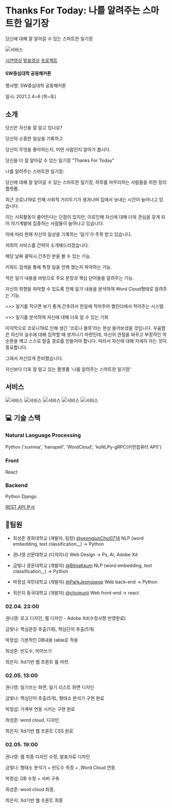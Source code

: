 # Thanks For Today: 나를 알려주는 스마트한 일기장
당신에 대해 잘 알아갈 수 있는 스마트한 일기장


![서비스](./Docs/img/Thanks%20for%20Today%20마무리_최종-01.jpg)

[시연영상](https://youtu.be/cevoZZ-MPNA)
[발표영상](https://youtu.be/JZqDV9e2_E4)
[프로젝트 ](https://swhackathon.com/Team/Info/39)

#### SW중심대학 공동해커톤

행사명: SW중심대학 공동해커톤

일시: 2021.2.4~6 (목~토)

## 소개
당신은 자신을 잘 알고 있나요?

당신의 소중한 일상을 기록하고

당신이 무엇을 좋아하는지, 어떤 사람인지 알아가 봅시다.

당신을 더 잘 알아갈 수 있는 일기장 "Thanks For Today"


나를 알려주는 스마트한 일기장: 

당신에 대해 잘 알아갈 수 있는 스마트한 일기장, 하루를 마무리하는 사람들을 위한 정리 플렛폼.

최근 코로나19로 인해 사회적 거리두기가 생겨나며 집에서 보내는 시간이 늘어나고 있습니다. 

이는 사회활동이 줄어든다는 단점이 있지만, 이로인해 자신에 대해 더욱 관심을 갖게 되어 자기계발에 집중하는 사람들이 늘어나고 있습니다.

이에 따라 현재 자신의 일상을 기록하는 ‘일기’가 주목 받고 있습니다. 


저희의 서비스를 간략히 소개해드리겠습니다.

해당 날짜 클릭시 간추린 본을 볼 수 있는 기능.

키워드 검색을 통해 특정 일을 언제 했는지 파악하는 기능.

적은 일기 내용을 바탕으로 주요 문장과 핵심 단어들을 알려주는 기능.

자신의 취향을 파악할 수 있도록 전체 일기 내용을 분석하여 Word Cloud형태로 알려주는 기능.

=>> 일기를 적으면 보기 좋게 간추려서 한일에 적어주어 켈린더에서 적어주는 시스템.

=>> 일기를 분석하여 자신에 대해 더욱 알 수 있는 기회

마지막으로 코로나19로 인해 생긴 ‘코로나 블루’라는 현상 들어보셨을 것입니다. 
우움함은 자신의 실수에 대해 집착할 때 생겨나기 마련인데, 자신의 관점을 바꾸고 부정적인 악순환을 깨고 스스로 탈출 경로를 만들어야 합니다. 따라서 자신에 대해 자세히 아는 것이 중요합니다. 

그래서 자신있게 준비했습니다. 

자신보다 더욱 잘 알고 있는 플렛폼 '나를 알려주는 스마트한 일기장'


## 서비스

![서비스](./Docs/img/Thanks%20for%20Today%20마무리_최종-15.jpg)
![서비스](./Docs/img/Thanks%20for%20Today%20마무리_최종-16.jpg)
![서비스](./Docs/img/Thanks%20for%20Today%20마무리_최종-17.jpg)
![서비스](./Docs/img/Thanks%20for%20Today%20마무리_최종-18.jpg)
![서비스](./Docs/img/Thanks%20for%20Today%20마무리_최종-19.jpg)

## :computer: 기술 스택

### Natural Language Processing
Python ('summa', 'hanspell', 'WordCloud', 'koNLPy-gRPC(커먼컴퓨터 API)')

### Front
React

### Backend
Python Django

[REST API 문서](https://github.com/seongjunChoi0714/ThanksForToday/blob/master/django-backend/README.md)


## :busts_in_silhouette:팀원

- 최성준 경희대학교 (개발자, 팀장) [@seongjunChoi0714](https://github.com/seongjunChoi0714) NLP (word embedding, text classification,,,) -> Python

- 권나영 선문대학교 (디자이너) Web Design -> Ps, Ai, Adobe Xd

- 금빛나 광운대학교 (개발자) [@BitnaKeum](https://github.com/BitnaKeum) NLP (word embedding, text classification,,,) -> Python

- 박정섭 국민대학교 (개발자) [@ParkJeongseop](https://github.com/ParkJeongseop) Web back-end -> Python

- 최은지 동국대학교 (개발자) [@choieunii](https://github.com/choieunii) Web front-end -> react





### 02.04. 23:00

권나영: 로고 디자인, 웹 디자인 - Adobe Xd(수정사항 반영완료)

금빛나: 핵심문장 추출(1개), 핵심단어 추출(5개)

박정섭: 기본적인 DB내용 table로 적용

최성준: 빈도수, 띄어쓰기

최은지: Xd기반 웹 프론트 틀 마련.


### 02.05. 13:00

권나영: 일기쓰는 화면, 일기 리스트 화면 디자인

금빛나: 핵심단어 추출(5개), 형태소 분석기 구현 완료

박정섭: 가계부 연동 시키는 구현 완료

최성준: word cloud, 디자인

최은지: Xd기반 웹 프론트 CSS 완료


### 02.05. 19:00


권나영: 웹 최종 디자인 수정, 발표자료 디자인

금빛나: 형태소 분석기 + 빈도수 측정 + ,Word Cloud 연동 

박정섭: DB 수정 + 서버 구축 

최성준: word cloud 최종, 

최은지: Xd기반 웹 프론트 최종
